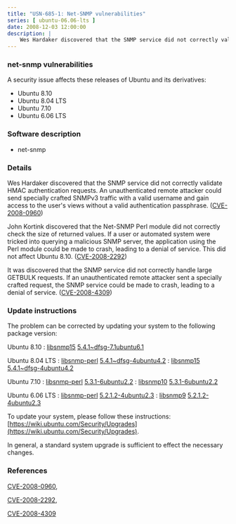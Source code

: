 ```yaml
---
title: "USN-685-1: Net-SNMP vulnerabilities"
series: [ ubuntu-06.06-lts ]
date: 2008-12-03 12:00:00
description: |
    Wes Hardaker discovered that the SNMP service did not correctly validate HMAC authentication requests.  An unauthenticated remote attacker could send specially crafted SNMPv3 traffic with a valid username and gain access to the user&#39;s views without a valid authentication passphrase. ([CVE-2008-0960](http://people.ubuntu.com/~ubuntu-security/cve/CVE-2008-0960))
--- 
```

 
### net-snmp vulnerabilities

A security issue affects these releases of Ubuntu and its derivatives:

* Ubuntu 8.10
* Ubuntu 8.04 LTS
* Ubuntu 7.10
* Ubuntu 6.06 LTS

### Software description

* net-snmp 

### Details

Wes Hardaker discovered that the SNMP service did not correctly validate HMAC authentication requests. An unauthenticated remote attacker could send specially crafted SNMPv3 traffic with a valid username and gain access to the user&#39;s views without a valid authentication passphrase. ([CVE-2008-0960](http://people.ubuntu.com/~ubuntu-security/cve/CVE-2008-0960))

John Kortink discovered that the Net-SNMP Perl module did not correctly check the size of returned values. If a user or automated system were tricked into querying a malicious SNMP server, the application using the Perl module could be made to crash, leading to a denial of service. This did not affect Ubuntu 8.10. ([CVE-2008-2292](http://people.ubuntu.com/~ubuntu-security/cve/CVE-2008-2292))

It was discovered that the SNMP service did not correctly handle large GETBULK requests. If an unauthenticated remote attacker sent a specially crafted request, the SNMP service could be made to crash, leading to a denial of service. ([CVE-2008-4309](http://people.ubuntu.com/~ubuntu-security/cve/CVE-2008-4309)) 

### Update instructions

The problem can be corrected by updating your system to the following package version:

Ubuntu 8.10
 : [libsnmp15](https://launchpad.net/ubuntu/+source/net-snmp) <span> [5.4.1~dfsg-7.1ubuntu6.1](https://launchpad.net/ubuntu/+source/net-snmp/5.4.1~dfsg-7.1ubuntu6.1) </span> 

Ubuntu 8.04 LTS
 : [libsnmp-perl](https://launchpad.net/ubuntu/+source/net-snmp) <span> [5.4.1~dfsg-4ubuntu4.2](https://launchpad.net/ubuntu/+source/net-snmp/5.4.1~dfsg-4ubuntu4.2) </span> 
 : [libsnmp15](https://launchpad.net/ubuntu/+source/net-snmp) <span> [5.4.1~dfsg-4ubuntu4.2](https://launchpad.net/ubuntu/+source/net-snmp/5.4.1~dfsg-4ubuntu4.2) </span> 

Ubuntu 7.10
 : [libsnmp-perl](https://launchpad.net/ubuntu/+source/net-snmp) <span> [5.3.1-6ubuntu2.2](https://launchpad.net/ubuntu/+source/net-snmp/5.3.1-6ubuntu2.2) </span> 
 : [libsnmp10](https://launchpad.net/ubuntu/+source/net-snmp) <span> [5.3.1-6ubuntu2.2](https://launchpad.net/ubuntu/+source/net-snmp/5.3.1-6ubuntu2.2) </span> 

Ubuntu 6.06 LTS
 : [libsnmp-perl](https://launchpad.net/ubuntu/+source/net-snmp) <span> [5.2.1.2-4ubuntu2.3](https://launchpad.net/ubuntu/+source/net-snmp/5.2.1.2-4ubuntu2.3) </span> 
 : [libsnmp9](https://launchpad.net/ubuntu/+source/net-snmp) <span> [5.2.1.2-4ubuntu2.3](https://launchpad.net/ubuntu/+source/net-snmp/5.2.1.2-4ubuntu2.3) </span> 

To update your system, please follow these instructions: [https://wiki.ubuntu.com/Security/Upgrades](https://wiki.ubuntu.com/Security/Upgrades).

In general, a standard system upgrade is sufficient to effect the necessary changes. 

### References

 [CVE-2008-0960](http://people.ubuntu.com/~ubuntu-security/cve/CVE-2008-0960), 

 [CVE-2008-2292](http://people.ubuntu.com/~ubuntu-security/cve/CVE-2008-2292), 

 [CVE-2008-4309](http://people.ubuntu.com/~ubuntu-security/cve/CVE-2008-4309)
 
